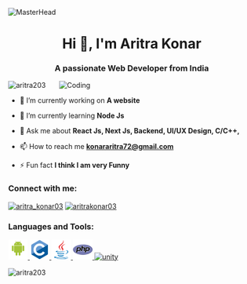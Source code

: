 ![MasterHead](https://theacemakers.com/wp-content/uploads/2020/05/coustom-web.gif)
<h1 align="center">Hi 👋, I'm Aritra Konar</h1>
<h3 align="center">A passionate Web Developer from India</h3>
<img align="right" alt="Coding" width="400" src="https://cdn.dribbble.com/users/1162077/screenshots/3848914/programmer.gif">
<p align="left"> <img src="https://komarev.com/ghpvc/?username=aritra203&label=Profile%20views&color=0e75b6&style=flat" alt="aritra203" /> </p>

- 🔭 I’m currently working on **A website**

- 🌱 I’m currently learning **Node Js**

- 💬 Ask me about **React Js, Next Js, Backend, UI/UX Design, C/C++,**

- 📫 How to reach me **konararitra72@gmail.com**

- ⚡ Fun fact **I think I am very Funny**

<h3 align="left">Connect with me:</h3>
<p align="left">
<a href="https://instagram.com/aritra_konar03" target="blank"><img align="center" src="https://raw.githubusercontent.com/rahuldkjain/github-profile-readme-generator/master/src/images/icons/Social/instagram.svg" alt="aritra_konar03" height="30" width="40" /></a>
<a href="https://twitter.com/aritrakonar03" target="blank"><img align="center" src="https://raw.githubusercontent.com/rahuldkjain/github-profile-readme-generator/master/src/images/icons/Social/twitter.svg" alt="aritrakonar03" height="30" width="40" /></a>
              
</p>

<h3 align="left">Languages and Tools:</h3>
<p align="left"> <a href="https://developer.android.com" target="_blank" rel="noreferrer"> <img src="https://raw.githubusercontent.com/devicons/devicon/master/icons/android/android-original-wordmark.svg" alt="android" width="40" height="40"/> </a> <a href="https://www.cprogramming.com/" target="_blank" rel="noreferrer"> <img src="https://raw.githubusercontent.com/devicons/devicon/master/icons/c/c-original.svg" alt="c" width="40" height="40"/> </a> <a href="https://www.java.com" target="_blank" rel="noreferrer"> <img src="https://raw.githubusercontent.com/devicons/devicon/master/icons/java/java-original.svg" alt="java" width="40" height="40"/> </a> <a href="https://www.php.net" target="_blank" rel="noreferrer"> <img src="https://raw.githubusercontent.com/devicons/devicon/master/icons/php/php-original.svg" alt="php" width="40" height="40"/> </a> <a href="https://unity.com/" target="_blank" rel="noreferrer"> <img src="https://www.vectorlogo.zone/logos/unity3d/unity3d-icon.svg" alt="unity" width="40" height="40"/> </a> </p>

<p><img align="center" src="https://github-readme-stats.vercel.app/api/top-langs?username=aritra203&show_icons=true&locale=en&layout=compact" alt="aritra203" /></p>
